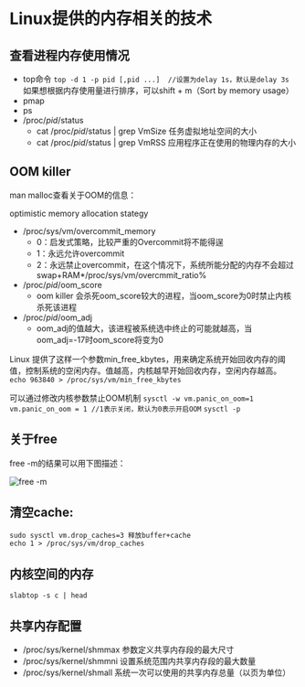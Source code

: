# Linux提供的内存相关的技术

## 查看进程内存使用情况
   * top命令
`top -d 1 -p pid [,pid ...]  //设置为delay 1s，默认是delay 3s`
如果想根据内存使用量进行排序，可以shift + m（Sort by memory usage）
   * pmap
   * ps
   * /proc/_pid_/status
      * cat /proc/_pid_/status | grep VmSize 任务虚拟地址空间的大小
      * cat /proc/_pid_/status | grep VmRSS  应用程序正在使用的物理内存的大小

## OOM killer
man malloc查看关于OOM的信息：

optimistic memory allocation stategy
* /proc/sys/vm/overcommit_memory
   * 0：启发式策略，比较严重的Overcommit将不能得逞
   * 1：永远允许overcommit
   * 2：永远禁止overcommit，在这个情况下，系统所能分配的内存不会超过swap+RAM*/proc/sys/vm/overcmmit_ratio%
* /proc/_pid_/oom_score
   * oom killer 会杀死oom_score较大的进程，当oom_score为0时禁止内核杀死该进程
* /proc/_pid_/oom_adj
   * oom_adj的值越大，该进程被系统选中终止的可能就越高，当oom_adj=-17时oom_score将变为0
   
Linux 提供了这样一个参数min_free_kbytes，用来确定系统开始回收内存的阈值，控制系统的空闲内存。值越高，内核越早开始回收内存，空闲内存越高。
`echo 963840 > /proc/sys/vm/min_free_kbytes` 

可以通过修改内核参数禁止OOM机制
`sysctl -w vm.panic_on_oom=1`
`vm.panic_on_oom = 1 //1表示关闭，默认为0表示开启OOM`
`sysctl -p`

## 关于free
free -m的结果可以用下图描述：
 
![free -m](./free.png "free -m")


## 清空cache:  
`sudo sysctl vm.drop_caches=3 释放buffer+cache`   
`echo 1 > /proc/sys/vm/drop_caches`   

## 内核空间的内存 
`slabtop -s c | head`

## 共享内存配置
   * /proc/sys/kernel/shmmax 参数定义共享内存段的最大尺寸
   * /proc/sys/kernel/shmmni 设置系统范围内共享内存段的最大数量
   * /proc/sys/kernel/shmall 系统一次可以使用的共享内存总量（以页为单位）
